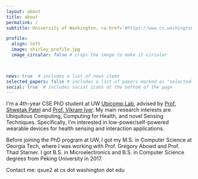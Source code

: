 ```yaml
---
layout: about
title: about
permalink: /
subtitle: University of Washington, <a href='#https://www.cs.washington.edu/'>Paul G. Allen School of Computer Science and Engineering</a>

profile:
  align: left
  image: shirley_profile.jpg
  image_circular: false # crops the image to make it circular

    

news: true  # includes a list of news items
selected_papers: false # includes a list of papers marked as "selected={true}"
social: true  # includes social icons at the bottom of the page
---
```


I'm a 4th-year CSE PhD student at UW [Ubicomp Lab](https://ubicomplab.cs.washington.edu/), advised by [Prof. Shwetak Patel](https://www.cs.washington.edu/people/faculty/shwetak) and [Prof. Vikram Iyer](https://homes.cs.washington.edu/~vsiyer/). My main research interests are Ubiquitous Computing, Computing for Health, and novel Sensing Techniques. Specifically, I'm interested in low-power/self-powered wearable devices for health sensing and interaction applications. 

Before joining the PhD program at UW, I got my M.S. in Computer Science at Georgia Tech, where I was working with Prof. Gregory Abowd and Prof. Thad Starner. I got B.S. in Microelectronics and B.S. in Computer Science degrees from Peking University in 2017. 

Contact me: qxue2 at cs dot washington dot edu